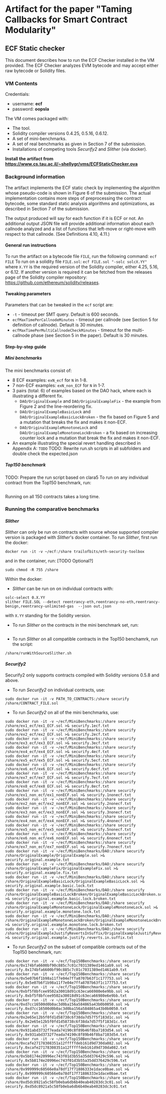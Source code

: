 ﻿# Artifact for the paper "Taming Callbacks for Smart Contract Modularity"

## ECF Static checker
This document describes how to run the ECF Checker installed in the VM provided.
The ECF Checker analyzes EVM bytecode and may accept either raw bytecode or Solidity files.

### VM Contents

Credentials:
- username: **ecf**
- password: **oopsla**


The VM comes packaged with:

- The tool. 
- Solidity compiler versions 0.4.25, 0.5.16, 0.6.12.
- A set of mini-benchmarks.
- A set of real benchmarks as given in Section 7 of the submission.
- Installations of competing tools _Securify2_ and _Slither_ (via docker).


**Install the artifact from https://www.cs.tau.ac.il/~shellygr/vms/ECFStaticChecker.ova**

### Background information
The artifact implements the ECF static check by implementing the algorithm whose pseudo-code is shown in Figure 6 of the submission.
The actual implementation contains more steps of preprocessing the contract bytecode, some standard static analysis algorithms and optimizations, as described in Section 7 of the submission.

The output produced will say for each function if it is ECF or not.
An additional output JSON file will provide additional information about each callnode analyzed and a list of functions that left-move or right-move with respect to that callnode. (See Definitions 4.10, 4.11.)

#### General run instructions
To run the artifact on a bytecode file `FILE`, run the following command:
```ecf FILE```
To run on a solidity file `FILE.sol`:
```ecf FILE.sol "-solc solcX.YY"```
where `X.YY` is the required version of the Solidity compiler, either 4.25, 5.16, or 6.12. 
If another version is required it can be fetched from the releases page of the Solidity compiler repository: https://github.com/ethereum/solidity/releases.

#### Tweaking parameters
Parameters that can be tweaked in the `ecf` script are:  
- `-t` - timeout per SMT query. Default is 600 seconds.
- `ecfMaxTimePerCallnodeMinutes` - timeout per callnode (see Section 5 for definition of callnode). Default is 30 minutes.
- `ecfMaxTimePerMultiCallnodeCheckMinutes` - timeout for the multi-callnode phase (see Section 5 in the paper). Default is 30 minutes.



#### Step-by-step guide

##### Mini benchmarks
The mini benchmarks consist of:
- 8 ECF examples: `exN_ecf` for `N` in 1-8.
- 7 non-ECF examples: `exN_non_ECF` for `N` in 1-7.
- 3 pairs (total: 6) of examples based on the DAO hack, where each is illustrating a different fix.
  - `DAO/OriginalExample` and `DAO/OriginalExampleFix` - the example from Figure 2 and the line-reordering fix.
  - `DAO/OriginalExampleBasicLock` and `DAO/OriginalExampleBasicLockBroken` - the fix based on Figure 5 and a mutation that breaks the fix and makes it non-ECF.
  - `DAO/OriginalExampleMonotoneLock` and `DAO/OriginalExampleMonotoneLockBroken` - a fix based on increasing counter lock and a mutation that break the fix and makes it non-ECF. 
- An example illustrating the special revert handling described in Appendix A: `TODO`
TODO: Rewrite run.sh scripts in all subfolders and double check the expected.json

##### Top150 benchmark
TODO: Prepare the run script based on clara5
To run on any individual contract from the Top150 benchmark, run:
```
```
Running on all 150 contracts takes a long time.


### Running the comparative benchmarks

#### _Slither_
_Slither_ can only be run on contracts with source whose supported compiler version is packaged with _Slither_'s docker container.
To run _Slither_, first run the docker:  
```
docker run -it -v ~/ecf:/share trailofbits/eth-security-toolbox
```
and in the container, run:  [TODO Optional?]
```
sudo chmod -R 755 /share
```

Within the docker:
- _Slither_ can be run on on individual contracts with:
```
solc-select 0.X.YY
slither FILE.SOL --detect reentrancy-eth,reentrancy-no-eth,reentrancy-benign,reentrancy-unlimited-gas  --json out.json
```
with `X.YY` standing for the Solidity version.

- To run _Slither_ on the contracts in the mini benchmark set, run:
```
```

- To run _Slither_ on all compatible contracts in the Top150 benchamrk, run the script:
```
/share/runWithSourceSlither.sh
```



#### _Securify2_
Securify2 only supports contracts compiled with Solidity versions 0.5.8 and above.
- To run _Securify2_ on individual contracts, use:  
```
sudo docker run -it -v PATH_TO_CONTRACTS:/share securify /share/CONTRACT_FILE.sol
```

- To run _Securify2_ on all of the mini benchmarks, use:  
```
sudo docker run -it -v ~/ecf/MiniBenchmarks:/share securify /share/ex1_ecf/ex1_ECF.sol >& securify.1ecf.txt
sudo docker run -it -v ~/ecf/MiniBenchmarks:/share securify /share/ex2_ecf/ex2_ECF.sol >& securify.2ecf.txt
sudo docker run -it -v ~/ecf/MiniBenchmarks:/share securify /share/ex3_ecf/ex3_ECF.sol >& securify.3ecf.txt
sudo docker run -it -v ~/ecf/MiniBenchmarks:/share securify /share/ex4_ecf/ex4_ECF.sol >& securify.4ecf.txt
sudo docker run -it -v ~/ecf/MiniBenchmarks:/share securify /share/ex5_ecf/ex5_ECF.sol >& securify.5ecf.txt
sudo docker run -it -v ~/ecf/MiniBenchmarks:/share securify /share/ex6_ecf/ex6_ECF.sol >& securify.6ecf.txt
sudo docker run -it -v ~/ecf/MiniBenchmarks:/share securify /share/ex7_ecf/ex7_ECF.sol >& securify.7ecf.txt
sudo docker run -it -v ~/ecf/MiniBenchmarks:/share securify /share/ex8_ecf/ex8_ECF.sol >& securify.8ecf.txt
sudo docker run -it -v ~/ecf/MiniBenchmarks:/share securify /share/ex1_non_ecf/ex1_nonECF.sol >& securify.1nonecf.txt
sudo docker run -it -v ~/ecf/MiniBenchmarks:/share securify /share/ex2_non_ecf/ex2_nonECF.sol >& securify.2nonecf.txt
sudo docker run -it -v ~/ecf/MiniBenchmarks:/share securify /share/ex3_non_ecf/ex3_nonECF.sol >& securify.3nonecf.txt
sudo docker run -it -v ~/ecf/MiniBenchmarks:/share securify /share/ex4_non_ecf/ex4_nonECF.sol >& securify.4nonecf.txt
sudo docker run -it -v ~/ecf/MiniBenchmarks:/share securify /share/ex5_non_ecf/ex5_nonECF.sol >& securify.5nonecf.txt
sudo docker run -it -v ~/ecf/MiniBenchmarks:/share securify /share/ex6_non_ecf/ex6_nonECF.sol >& securify.6nonecf.txt
sudo docker run -it -v ~/ecf/MiniBenchmarks:/share securify /share/ex7_non_ecf/ex7_nonECF.sol >& securify.7nonecf.txt
sudo docker run -it -v ~/ecf/MiniBenchmarks/DAO:/share securify /share/OriginalExample/OriginalExample.sol >& securify.original.example.txt
sudo docker run -it -v ~/ecf/MiniBenchmarks/DAO:/share securify /share/OriginalExampleFix/OriginalExampleFix.sol >& securify.original.example.fix.txt
sudo docker run -it -v ~/ecf/MiniBenchmarks/DAO:/share securify /share/OriginalExampleBasicLock/OriginalExampleBasicLock.sol >& securify.original.example.basic.lock.txt
sudo docker run -it -v ~/ecf/MiniBenchmarks/DAO:/share securify /share/OriginalExampleBasicLockBroken/OriginalExampleBasicLockBroken.sol >& securify.original.example.basic.lock.broken.txt
sudo docker run -it -v ~/ecf/MiniBenchmarks/DAO:/share securify /share/OriginalExampleMonotoneLock/OriginalExampleMonotoneLock.sol >& securify.original.example.monotone.lock.txt
sudo docker run -it -v ~/ecf/MiniBenchmarks/DAO:/share securify /share/OriginalExampleMonotoneLockBroken/OriginalExampleMonotoneLockBroken.sol >& securify.original.example.monotone.lock.broken.txt
sudo docker run -it -v ~/ecf/MiniBenchmarks/DAO:/share securify /share/OriginalExampleJustifyRevertsInSuffix/OriginalExampleJustifyRevertsInSuffix.sol >& securify.original.example.justify.reverts.in.suffix.txt
```

- To run _Securify2_ on the subset of compatible contracts out of the Top150 benchmark, run:
```
sudo docker run -it -v ~/ecf/Top150Benchmarks:/share securify /share/0x174bfa6600bf90c885c7c01c7031389ed1461ab9.sol >& securify.0x174bfa6600bf90c885c7c01c7031389ed1461ab9.txt 
sudo docker run -it -v ~/ecf/Top150Benchmarks:/share securify /share/0x5e07b6f1b98a11f7e04e7ffa8707b63f1c177753.sol >& securify.0x5e07b6f1b98a11f7e04e7ffa8707b63f1c177753.txt 
sudo docker run -it -v ~/ecf/Top150Benchmarks:/share securify /share/0xbf5f8bfcee9502a30018d91c63eca66980e6e9bb.sol >& securify.0xbf5f8bfcee9502a30018d91c63eca66980e6e9bb.txt  
sudo docker run -it -v ~/ecf/Top150Benchmarks:/share securify /share/0xd7cc16500d0b0ac3d0ba156a584865a43b0b0050.sol >& securify.0xd7cc16500d0b0ac3d0ba156a584865a43b0b0050.txt
sudo docker run -it -v ~/ecf/Top150Benchmarks:/share securify /share/0x2e65e12b5f0fd1d58738c6f38da7d57f5f183d1c.sol >& securify.0x2e65e12b5f0fd1d58738c6f38da7d57f5f183d1c.txt  
sudo docker run -it -v ~/ecf/Top150Benchmarks:/share securify /share/0x931abd3732f7eada74190c8f89b46f8ba7103d54.sol >& securify.0x931abd3732f7eada74190c8f89b46f8ba7103d54.txt  
sudo docker run -it -v ~/ecf/Top150Benchmarks:/share securify /share/0xcafe27178308351a12fffffdeb161d9d730da082.sol >& securify.0xcafe27178308351a12fffffdeb161d9d730da082.txt
sudo docker run -it -v ~/ecf/Top150Benchmarks:/share securify /share/0x5b8174e20996ec743f01d3b55a35dd376429c596.sol >& securify.0x5b8174e20996ec743f01d3b55a35dd376429c596.txt  
sudo docker run -it -v ~/ecf/Top150Benchmarks:/share securify /share/0x999999c60566e0a78df17f71886333e1dace0bae.sol >& securify.0x999999c60566e0a78df17f71886333e1dace0bae.txt 
sudo docker run -it -v ~/ecf/Top150Benchmarks:/share securify /share/0xd5dc8921a5c58fb0eba6db6b40eab40283dc3c01.sol >& securify.0xd5dc8921a5c58fb0eba6db6b40eab40283dc3c01.txt
```